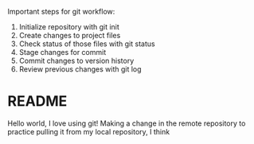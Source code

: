 Important steps for git workflow:

1. Initialize repository with git init
2. Create changes to project files
3. Check status of those files with git status
4. Stage changes for commit
5. Commit changes to version history
6. Review previous changes with git log

# README #

Hello world, I love using git! Making a change in the remote repository to practice pulling it from my local repository, I think


